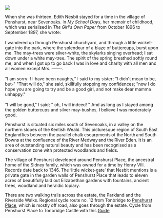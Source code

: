 <html><head></head><body><a href="https://dev.visual-essays.app"><img src="https://dev-visual-essays.netlify.app/images/ve-button.png"/></a>
<param author="Eleanor Fitzsimons" banner="/images/banners/19c.jpg" layout="vtl" title="Edith Nesbit, Penshurst" ve-config=""/>

<param aliases="Sevenoaks" eid="Q939838" ve-entity=""/>
<param aliases="Penshurst" eid="Q1227477" ve-entity=""/>
<param aliases="Medway" eid="Q797782" ve-entity=""/>
<param aliases="Eden" eid="Q6516469" ve-entity=""/>
<param aliases="Penshurst Place" eid="Q7164746" ve-entity=""/>
<param aliases="Tonbridge" eid="Q936183" ve-entity=""/>
<param aliases="Tonbridge Castle" eid="Q7820768" ve-entity=""/>

When she was thirteen, Edith Nesbit stayed for a time in the village of Penshurst, near Sevenoaks. In _My School Days_, her memoir of childhood, which was serialised in _The Girl's Own Paper_ from October 1896 to September 1897, she wrote: 
<br/><br/>
I wandered up through Penshurst churchyard, and through a little wicket-gate into the park, where the splendour of a blaze of buttercups, burst upon me. The may-trees were silver-white, the skylarks singing overhead; I sat down under a white may-tree. The spirit of the spring breathed softly round me, and when I got up to go back I was in love and charity with all men and all women except Mrs. ——-. 
<br/><br/>
"I am sorry if I have been naughty," I said to my sister; "I didn't mean to be, but-" "That will do," she said, skillfully stopping my confidences; "now I do hope you are going to try and be a good girl, and not make dear mamma unhappy." 
<br/><br/>
"I will be good," I said; " oh, I will indeed! " And as long as I stayed among the golden buttercups and silver may-bushes, I believe I was moderately good. 
<param label="Penshurst" url="https://stor.artstor.org/stor/fa7281ea-765d-4ca1-afc9-2723f4ef7ff2" ve-image=""/>
<param center="51.2342802052878, 0.1940171847982023" ve-map="" zoom="12"/>

Penshurst is situated six miles south of Sevenoaks, in a valley on the northern slopes of the Kentish Weald. This picturesque region of South East England lies between the parallel chalk escarpments of the North and South Downs at the confluence of the River Medway and the River Eden. It is an area of outstanding natural beauty and has been recognised as a conservation zone with protected woodlands and fields.  
<param manifest="https://iiif.juncture-digital.org/wc:River_Medway_at_Penshurst_-_geograph.org.uk_-_2206540.jpg/manifest.json" ve-image-v2/>
<param center="Q1227477" ve-map="" zoom="15"/>

The village of Penshurst developed around Penshurst Place, the ancestral home of the Sidney family, which was owned for a time by Henry VIII. Records date back to 1346. The ‘little wicket-gate’ that Nesbit mentions is a private gate in the garden walls of Penshurst Place that leads to eleven acres of beautifully laid out Elizabethan gardens with fountains, ancient trees, woodland and heraldic topiary. 
<param manifest="https://iiif.juncture-digital.org/wc:Penshurst_Place%2C_Kent.jpg/manifest.json" ve-image-v2/>
<param center="Q7164746" ve-map="" zoom="15"/>

There are two walking trails across the estate, the Parkland and the Riverside Walks. Regional cycle route no. 12 from Tonbridge to [Penshurst Place](https://www.penshurstplace.com), which is mostly off road, also goes through the estate.  Cycle from Penshurst Place to Tonbridge Castle with this [Guide](https://www.penshurstplace.com/public/uploads/browser/files/Cycle%20Route.pdf)
<param manifest="https://iiif.juncture-digital.org/wc:Penshurst_Place%2C_2012_%283%29.JPG/manifest.json" ve-image-v2/>
<param center="Q7820768" ve-map="" zoom="16"/>
</body></html>